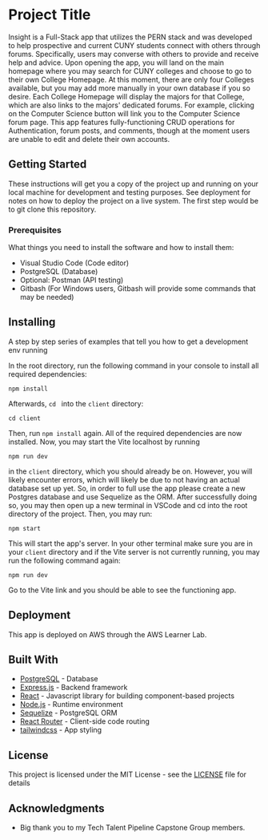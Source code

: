 # Project Title

  Insight is a Full-Stack app that utilizes the PERN stack and was developed to help prospective and current CUNY students connect with others through forums. Specifically, users may converse with others to provide and receive help and advice. 
  Upon opening the app, you will land on the main homepage where you may search for CUNY colleges and choose to go to their own College Homepage. At this moment, there are only four Colleges available, but you may add more manually in your own database if you so desire. Each College Homepage will display the majors for that College, which are also links to the majors' dedicated forums. For example, clicking on the Computer Science button will link you to the Computer Science forum page. 
  This app features fully-functioning CRUD operations for Authentication, forum posts, and comments, though at the moment users are unable to edit and delete their own accounts.
  
## Getting Started

These instructions will get you a copy of the project up and running on your local machine for development and testing purposes. See deployment for notes on how to deploy the project on a live system. The first step would be to git clone this repository.

### Prerequisites

What things you need to install the software and how to install them:

- Visual Studio Code (Code editor)
- PostgreSQL (Database)
- Optional: Postman (API testing)
- Gitbash (For Windows users, Gitbash will provide some commands that may be needed)

## Installing

A step by step series of examples that tell you how to get a development env running

In the root directory, run the following command in your console to install all required dependencies:

```
npm install
```
Afterwards, `cd ` into the `client` directory:
```
cd client
```
Then, run `npm install` again. All of the required dependencies are now installed.
Now, you may start the Vite localhost by running 
```
npm run dev
```
in the `client` directory, which you should already be on. However, you will likely encounter errors, which will
likely be due to not having an actual database set up yet. So, in order to full use the app please create a new 
Postgres database and use Sequelize as the ORM. After successfully doing so, you may then open up a new terminal in
VSCode and cd into the root directory of the project. Then, you may run:
```
npm start
```
This will start the app's server. In your other terminal make sure you are in your `client` directory and if the Vite server
is not currently running, you may run the following command again:
```
npm run dev
```
Go to the Vite link and you should be able to see the functioning app.

## Deployment

This app is deployed on AWS through the AWS Learner Lab.

## Built With

* [PostgreSQL](https://www.postgresql.org/) - Database
* [Express.js](https://expressjs.com/) - Backend framework
* [React](https://react.dev/) - Javascript library for building component-based projects
* [Node.js](https://nodejs.org/en) - Runtime environment
* [Sequelize](https://sequelize.org/) - PostgreSQL ORM
* [React Router](https://reactrouter.com/en/main) - Client-side code routing
* [tailwindcss](https://tailwindcss.com/) - App styling

## License

This project is licensed under the MIT License - see the [LICENSE](LICENSE) file for details

## Acknowledgments

* Big thank you to my Tech Talent Pipeline Capstone Group members.
